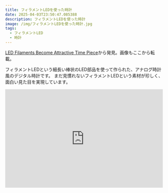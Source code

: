```yaml
---
title: フィラメントLEDを使った時計
date: 2025-04-03T23:50:47.085388
description: フィラメントLEDを使った時計
image: /img/フィラメントLEDを使った時計.jpg
tags:
  - フィラメントLED
  - 時計
---
```

[LED Filaments Become Attractive Time Piece](https://hackaday.com/2025/03/25/led-filaments-become-attractive-time-piece/)から発見。画像もここから転載。

フィラメントLEDという細長い棒状のLED部品を使って作られた、アナログ時計風のデジタル時計です。
まだ見慣れないフィラメントLEDという素材が珍しく、面白い見た目を実現しています。


<iframe width="100%" height="315" src="https://www.youtube.com/embed/KHyncdWXaz8" title="YouTube video player" frameborder="0" allow="accelerometer; autoplay; clipboard-write; encrypted-media; gyroscope; picture-in-picture" allowfullscreen></iframe>



